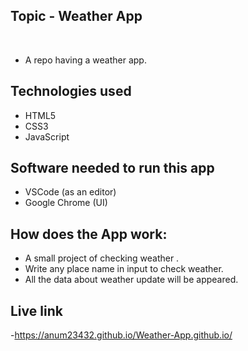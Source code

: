 ## Topic - Weather App
​
- A repo having a weather app.
​
## Technologies used
- HTML5 
- CSS3
- JavaScript 

## Software needed to run this app
- VSCode (as an editor)
- Google Chrome (UI)

## How does the App work:
- A small project of checking weather .
- Write any place name in input to check weather. 
- All the data about weather update will be appeared.

## Live link
-https://anum23432.github.io/Weather-App.github.io/

